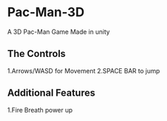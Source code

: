 # Pac-Man-3D
A 3D Pac-Man Game Made in unity
## The Controls 
1.Arrows/WASD for Movement
2.SPACE BAR to jump
## Additional Features
1.Fire Breath power up
